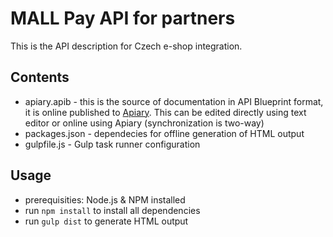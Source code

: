# MALL Pay API for partners

This is the API description for Czech e-shop integration.


## Contents
- apiary.apib - this is the source of documentation in API Blueprint format, it is online published to [Apiary](https://mallpayapi.docs.apiary.io/). This can be edited directly using text editor or online using Apiary (synchronization is two-way)
- packages.json - dependecies for offline generation of HTML output
- gulpfile.js - Gulp task runner configuration

## Usage
- prerequisities: Node.js & NPM installed
- run `npm install` to install all dependencies
- run `gulp dist` to generate HTML output


